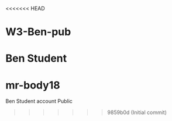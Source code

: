 <<<<<<< HEAD
# W3-Ben-pub
Ben Student 
=======
# mr-body18
Ben Student account Public
>>>>>>> 9859b0d (Initial commit)
